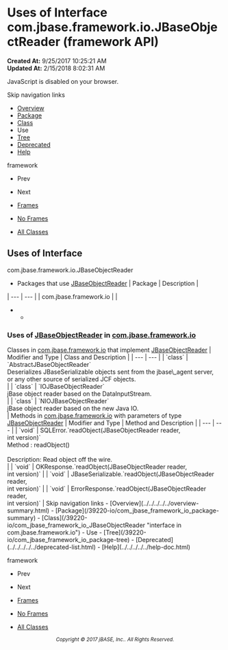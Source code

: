 # Uses of Interface com.jbase.framework.io.JBaseObjectReader (framework   API)

**Created At:** 9/25/2017 10:25:21 AM  
**Updated At:** 2/15/2018 8:02:31 AM  

<script type="text/javascript"><!--
    try {
        if (location.href.indexOf('is-external=true') == -1) {
            parent.document.title="Uses of Interface com.jbase.framework.io.JBaseObjectReader (framework   API)";
        }
    }
    catch(err) {
    }
//--></script><noscript><div>JavaScript is disabled on your browser.</div></noscript><!-- ========= START OF TOP NAVBAR ======= -->
<!--   -->
Skip navigation links
<!--   -->
- [Overview](../../../../../overview-summary.html)
- [Package](/39220-io/com_jbase_framework_io_package-summary)
- [Class](/39220-io/com_jbase_framework_io_JBaseObjectReader "interface in com.jbase.framework.io")
- Use
- [Tree](/39220-io/com_jbase_framework_io_package-tree)
- [Deprecated](../../../../../deprecated-list.html)
- [Help](../../../../../help-doc.html)


framework <br>

- Prev
- Next


- [Frames](../../../../../index.html?com/jbase/framework/io/class-use//39223-class-use/com_jbase_framework_io_class-use_JBaseObjectReader)
- [No Frames](/39223-class-use/com_jbase_framework_io_class-use_JBaseObjectReader)


- [All Classes](../../../../../allclasses-noframe.html)


<script type="text/javascript"><!--
  allClassesLink = document.getElementById("allclasses_navbar_top");
  if(window==top) {
    allClassesLink.style.display = "block";
  }
  else {
    allClassesLink.style.display = "none";
  }
  //--></script>
<!--   -->
<!-- ========= END OF TOP NAVBAR ========= -->
## Uses of Interface
com.jbase.framework.io.JBaseObjectReader

- <caption><span>Packages that use <a href="/39220-io/com_jbase_framework_io_JBaseObjectReader" title="interface in com.jbase.framework.io">JBaseObjectReader</a></span><span class="tabEnd"> </span></caption>| Package | Description |
| --- | --- |
| com.jbase.framework.io |   |
- - <!--   -->
### Uses of [JBaseObjectReader](/39220-io/com_jbase_framework_io_JBaseObjectReader "interface in com.jbase.framework.io") in [com.jbase.framework.io](/39220-io/com_jbase_framework_io_package-summary)


<caption><span>Classes in <a href="/39220-io/com_jbase_framework_io_package-summary">com.jbase.framework.io</a> that implement <a href="/39220-io/com_jbase_framework_io_JBaseObjectReader" title="interface in com.jbase.framework.io">JBaseObjectReader</a></span><span class="tabEnd"> </span></caption>| Modifier and Type | Class and Description |
| --- | --- |
| `class` | `AbstractJBaseObjectReader`<br>Deserializes JBaseSerializable objects sent from the jbase\_agent server,<br> or any other source of serialized JCF objects.<br> |
| `class` | `IOJBaseObjectReader`<br>jBase object reader based on the DataInputStream.<br> |
| `class` | `NIOJBaseObjectReader`<br>jBase object reader based on the new Java IO.<br> |



<caption><span>Methods in <a href="/39220-io/com_jbase_framework_io_package-summary">com.jbase.framework.io</a> with parameters of type <a href="/39220-io/com_jbase_framework_io_JBaseObjectReader" title="interface in com.jbase.framework.io">JBaseObjectReader</a></span><span class="tabEnd"> </span></caption>| Modifier and Type | Method and Description |
| --- | --- |
| `void` | SQLError.`readObject(JBaseObjectReader reader,<br>          int version)`<br>Method :                readObject()<br><br> Description:   Read object off the wire.<br> |
| `void` | OKResponse.`readObject(JBaseObjectReader reader,<br>          int version)`  |
| `void` | JBaseSerializable.`readObject(JBaseObjectReader reader,<br>          int version)`  |
| `void` | ErrorResponse.`readObject(JBaseObjectReader reader,<br>          int version)`  |
<!-- ======= START OF BOTTOM NAVBAR ====== -->
<!--   -->
Skip navigation links
<!--   -->
- [Overview](../../../../../overview-summary.html)
- [Package](/39220-io/com_jbase_framework_io_package-summary)
- [Class](/39220-io/com_jbase_framework_io_JBaseObjectReader "interface in com.jbase.framework.io")
- Use
- [Tree](/39220-io/com_jbase_framework_io_package-tree)
- [Deprecated](../../../../../deprecated-list.html)
- [Help](../../../../../help-doc.html)


framework <br>

- Prev
- Next


- [Frames](../../../../../index.html?com/jbase/framework/io/class-use//39223-class-use/com_jbase_framework_io_class-use_JBaseObjectReader)
- [No Frames](/39223-class-use/com_jbase_framework_io_class-use_JBaseObjectReader)


- [All Classes](../../../../../allclasses-noframe.html)


<script type="text/javascript"><!--
  allClassesLink = document.getElementById("allclasses_navbar_bottom");
  if(window==top) {
    allClassesLink.style.display = "block";
  }
  else {
    allClassesLink.style.display = "none";
  }
  //--></script>
<!--   -->
<!-- ======== END OF BOTTOM NAVBAR ======= -->
<small>			<center>			<i>Copyright © 2017 jBASE, Inc.. All Rights Reserved.</i>		</center></small>
